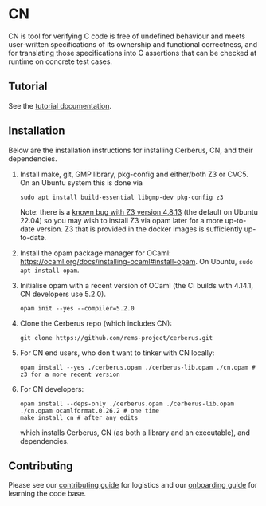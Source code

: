 # CN

CN is tool for verifying C code is free of undefined behaviour and meets
user-written specifications of its ownership and functional correctness, and for translating those specifications into
C assertions that can be checked at runtime on concrete test cases.

## Tutorial

See the [tutorial documentation](https://rems-project.github.io/cn-tutorial/).

## Installation

Below are the installation instructions for installing Cerberus, CN,
and their dependencies.


1. Install make, git, GMP library, pkg-config and either/both Z3 or CVC5.
   On an Ubuntu system this is done via
   ```
   sudo apt install build-essential libgmp-dev pkg-config z3
   ```
   Note: there is a [known bug with Z3 version
   4.8.13](https://github.com/rems-project/cerberus/issues/663) (the default on
   Ubuntu 22.04) so you may wish to install Z3 via opam later for a more
   up-to-date version. Z3 that is provided in the docker images is sufficiently up-to-date.

2. Install the opam package manager for OCaml:
   https://ocaml.org/docs/installing-ocaml#install-opam.
   On Ubuntu, `sudo apt install opam`.

3. Initialise opam with a recent version of OCaml (the CI builds with 4.14.1,
   CN developers use 5.2.0).
   ```
   opam init --yes --compiler=5.2.0
   ````

4. Clone the Cerberus repo (which includes CN):
   ```
   git clone https://github.com/rems-project/cerberus.git
   ```

5. For CN end users, who don't want to tinker with CN locally:
   ```
   opam install --yes ./cerberus.opam ./cerberus-lib.opam ./cn.opam # z3 for a more recent version
   ```

6. For CN developers:
   ```
   opam install --deps-only ./cerberus.opam ./cerberus-lib.opam ./cn.opam ocamlformat.0.26.2 # one time
   make install_cn # after any edits
   ```
   which installs Cerberus, CN (as both a library and an executable), and
   dependencies.

## Contributing

Please see our [contributing
guide](https://github.com/rems-project/cerberus/blob/master/backend/cn/CONTRIBUTING.md)
for logistics and our [onboarding
guide](https://github.com/rems-project/cerberus/blob/master/backend/cn/ONBOARDING.md)
for learning the code base.

